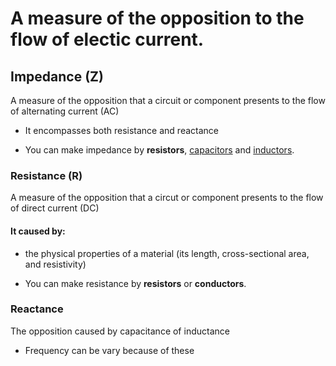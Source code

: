 # A measure of the opposition to the flow of electic current.

## Impedance (Z)

A measure of the opposition that a circuit or component presents to the flow of alternating current (AC)

- It encompasses both resistance and reactance

- You can make impedance by **resistors**, [capacitors](./elec_comp.md) and [inductors](./elec_comp.md).


### Resistance (R)

A measure of the opposition that a circut or component presents to the flow of direct current (DC)

#### It caused by:

- the physical properties of a material
(its length, cross-sectional area, and resistivity)

- You can make resistance by **resistors** or **conductors**.


### Reactance

The opposition caused by capacitance of inductance

- Frequency can be vary because of these

